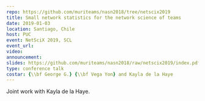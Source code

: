 ```yaml
---
repo: https://github.com/muriteams/nasn2018/tree/netscix2019
title: Small network statistics for the network science of teams
date: 2019-01-03
location: Santiago, Chile
host: PUC
event: NetSciX 2019, SCL
event_url:
video:
announcement:
slides: https://github.com/muriteams/nasn2018/raw/netscix2019/index.pdf
type: conference talk
costar: {\\bf George G.} {\\bf Vega Yon} and Kayla de la Haye
---
```


Joint work with Kayla de la Haye.
